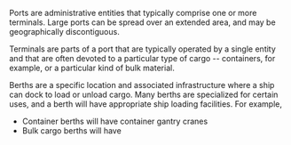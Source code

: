 Ports are administrative entities that typically comprise one or more terminals. Large ports can be spread over an extended area, and may be geographically discontiguous.

Terminals are parts of a port that are typically operated by a single entity and that are often devoted to a particular type of cargo -- containers, for example, or a particular kind of bulk material.

Berths are a specific location and associated infrastructure where a ship can dock to load or unload cargo. Many berths are specialized for certain uses, and a berth will have appropriate ship loading facilities. For example,

* Container berths will have container gantry cranes
* Bulk cargo berths will have 